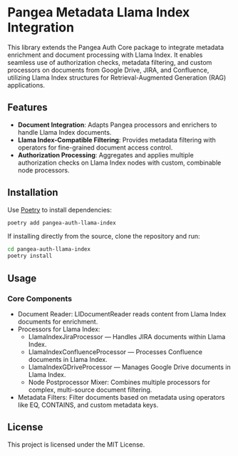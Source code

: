 # Pangea Metadata Llama Index Integration

This library extends the Pangea Auth Core package to integrate metadata enrichment and document processing with Llama Index. It enables seamless use of authorization checks, metadata filtering, and custom processors on documents from Google Drive, JIRA, and Confluence, utilizing Llama Index structures for Retrieval-Augmented Generation (RAG) applications.

## Features

- **Document Integration**: Adapts Pangea processors and enrichers to handle Llama Index documents.
- **Llama Index-Compatible Filtering**: Provides metadata filtering with operators for fine-grained document access control.
- **Authorization Processing**: Aggregates and applies multiple authorization checks on Llama Index nodes with custom, combinable node processors.

## Installation

Use [Poetry](https://python-poetry.org/) to install dependencies:

```bash
poetry add pangea-auth-llama-index
```

If installing directly from the source, clone the repository and run:

```bash
cd pangea-auth-llama-index
poetry install
```

## Usage
### Core Components
- Document Reader: LIDocumentReader reads content from Llama Index documents for enrichment.
- Processors for Llama Index:
    - LlamaIndexJiraProcessor — Handles JIRA documents within Llama Index.
    - LlamaIndexConfluenceProcessor — Processes Confluence documents in Llama Index.
    - LlamaIndexGDriveProcessor — Manages Google Drive documents in Llama Index.
    - Node Postprocessor Mixer: Combines multiple processors for complex, multi-source document filtering.
- Metadata Filters: Filter documents based on metadata using operators like EQ, CONTAINS, and custom metadata keys.

## License
This project is licensed under the MIT License.
